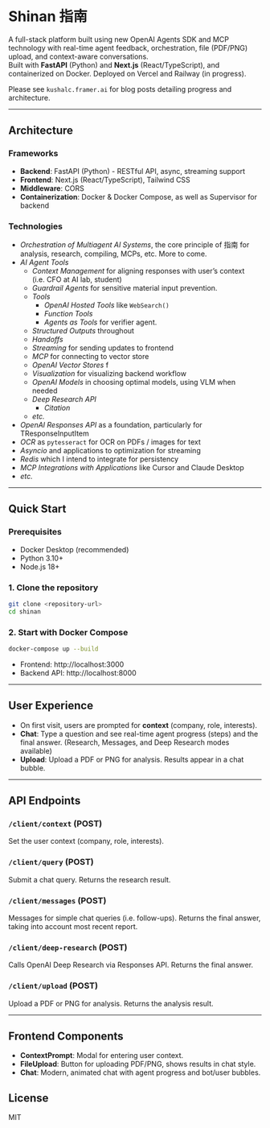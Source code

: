 # Shinan 指南

A full-stack platform built using new OpenAI Agents SDK and MCP technology with real-time agent feedback, orchestration, file (PDF/PNG) upload, and context-aware conversations.  
Built with **FastAPI** (Python) and **Next.js** (React/TypeScript), and containerized on Docker. Deployed on Vercel and Railway (in progress).

Please see `kushalc.framer.ai` for blog posts detailing progress and architecture.

---

## Architecture

### Frameworks
- **Backend**: FastAPI (Python) - RESTful API, async, streaming support
- **Frontend**: Next.js (React/TypeScript), Tailwind CSS 
- **Middleware**: CORS
- **Containerization**: Docker & Docker Compose, as well as Supervisor for backend

### Technologies
- *Orchestration of Multiagent AI Systems*, the core principle of 指南 for analysis, research, compiling, MCPs, etc. More to come.
- *AI Agent Tools*
    - *Context Management* for aligning responses with user’s context (i.e. CFO at AI lab, student)
    - *Guardrail Agents* for sensitive material input prevention.
    - *Tools*
        - *OpenAI Hosted Tools* like `WebSearch()`
        - *Function Tools*
        - *Agents as Tools* for verifier agent.
    - *Structured Outputs* throughout
    - *Handoffs*
    - *Streaming* for sending updates to frontend
    - *MCP* for connecting to vector store
    - *OpenAI Vector Stores* f
    - *Visualization* for visualizing backend workflow
    - *OpenAI Models* in choosing optimal models, using VLM when needed
    - *Deep Research API*
        - *Citation*
    - *etc.*
- *OpenAI Responses API* as a foundation, particularly for TResponseInputItem
- *OCR* as `pytesseract` for OCR on PDFs / images for text
- *Asyncio* and applications to optimization for streaming
- *Redis* which I intend to integrate for persistency
- *MCP Integrations with Applications* like Cursor and Claude Desktop
- *etc.*

---

## Quick Start

### Prerequisites

- Docker Desktop (recommended)
- Python 3.10+
- Node.js 18+

### 1. Clone the repository

```bash
git clone <repository-url>
cd shinan
```

### 2. Start with Docker Compose

```bash
docker-compose up --build
```

- Frontend: http://localhost:3000
- Backend API: http://localhost:8000

---

## User Experience

- On first visit, users are prompted for **context** (company, role, interests).
- **Chat**: Type a question and see real-time agent progress (steps) and the final answer. (Research, Messages, and Deep Research modes available)
- **Upload**: Upload a PDF or PNG for analysis. Results appear in a chat bubble.

---

## API Endpoints

### `/client/context` (POST)
Set the user context (company, role, interests).

### `/client/query` (POST)
Submit a chat query. Returns the research result.

### `/client/messages` (POST)
Messages for simple chat queries (i.e. follow-ups). Returns the final answer, taking into account most recent report.

### `/client/deep-research` (POST)
Calls OpenAI Deep Research via Responses API. Returns the final answer.

### `/client/upload` (POST)
Upload a PDF or PNG for analysis. Returns the analysis result.

---

## Frontend Components

- **ContextPrompt**: Modal for entering user context.
- **FileUpload**: Button for uploading PDF/PNG, shows results in chat style.
- **Chat**: Modern, animated chat with agent progress and bot/user bubbles.

## License

MIT

